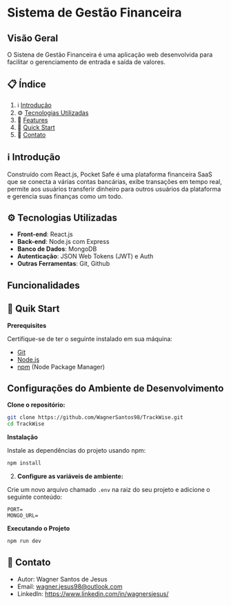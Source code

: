 # Sistema de Gestão Financeira

## Visão Geral

O Sistena de Gestão Financeira é uma aplicação web desenvolvida para facilitar o gerenciamento de entrada e saída de valores.

## 📋 <a name="table">Índice</a>

1.  ℹ️ [Introdução](#introduction)
2. ⚙️ [Tecnologias Utilizadas](#tech-utility)
3. 🔋 [Features](#features)
4. 🚀 [Quick Start](#quick-start)
7. 📣 [Contato](#contact)

## <a name="introduction">ℹ️ Introdução</a>

Construído com React.js, Pocket Safe é uma plataforma financeira SaaS que se conecta a várias contas bancárias, exibe transações em tempo real, permite aos usuários transferir dinheiro para outros usuários da plataforma e gerencia suas finanças como um todo.

## <a name="tech-utility">⚙️ Tecnologias Utilizadas</a>

- **Front-end**: React.js
- **Back-end**: Node.js com Express
- **Banco de Dados**: MongoDB
- **Autenticação**: JSON Web Tokens (JWT) e Auth
- **Outras Ferramentas**: Git, Github



## Funcionalidades


## <a name="quick-start">🚀 Quik Start</a>

**Prerequisites**

Certifique-se de ter o seguinte instalado em sua máquina:

- [Git](https://git-scm.com/)
- [Node.js](https://nodejs.org/pt)
- [npm](https://www.npmjs.com/) (Node Package Manager)

## Configurações do Ambiente de Desenvolvimento

**Clone o repositório:**
```bash
git clone https://github.com/WagnerSantos98/TrackWise.git
cd TrackWise
```

**Instalação**

Instale as dependências do projeto usando npm:

```bash
npm install
```

2. **Configure as variáveis de ambiente:**

Crie um novo arquivo chamado `.env` na raiz do seu projeto e adicione o seguinte conteúdo:

```env
PORT=
MONGO_URL=
```

**Executando o Projeto**

```bash
npm run dev
```

## <a name="contact">📣 Contato</a>

- Autor: Wagner Santos de Jesus
- Email: wagner.jesus98@outlook.com
- LinkedIn: https://www.linkedin.com/in/wagnersjesus/